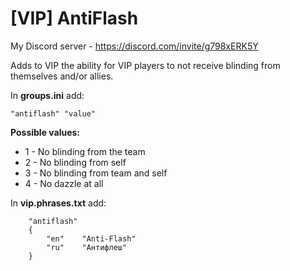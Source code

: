# [VIP] AntiFlash
My Discord server - https://discord.com/invite/g798xERK5Y

Adds to VIP the ability for VIP players to not receive blinding from themselves and/or allies.

In **groups.ini** add:
```
"antiflash" "value"
```
**Possible values:**
* 1 - No blinding from the team
* 2 - No blinding from self
* 3 - No blinding from team and self
* 4 - No dazzle at all

In **vip.phrases.txt** add:
```
	"antiflash"
	{
		"en"	"Anti-Flash"
		"ru"	"Антифлеш"
	}
```